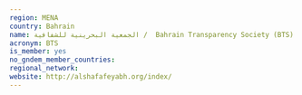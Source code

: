 ```yaml
---
region: MENA
country: Bahrain
name: الجمعية البحرينية للشفافية /  Bahrain Transparency Society (BTS)
acronym: BTS
is_member: yes
no_gndem_member_countries: 
regional_network: 
website: http://alshafafeyabh.org/index/
---
```

